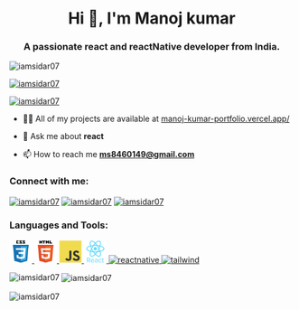 <h1 align="center">Hi 👋, I'm Manoj kumar</h1>
<h3 align="center">A passionate react and reactNative developer from India.</h3>

<p align="left"> <img src="https://komarev.com/ghpvc/?username=iamsidar07&label=Profile%20views&color=0e75b6&style=flat" alt="iamsidar07" /> </p>

<p align="left"> <a href="https://github.com/ryo-ma/github-profile-trophy"><img src="https://github-profile-trophy.vercel.app/?username=iamsidar07" alt="iamsidar07" /></a> </p>

<p align="left"> <a href="https://twitter.com/iamsidar07" target="blank"><img src="https://img.shields.io/twitter/follow/iamsidar07?logo=twitter&style=for-the-badge" alt="iamsidar07" /></a> </p>

- 👨‍💻 All of my projects are available at [manoj-kumar-portfolio.vercel.app/](manoj-kumar-portfolio.vercel.app)

- 💬 Ask me about **react**

- 📫 How to reach me **ms8460149@gmail.com**

<h3 align="left">Connect with me:</h3>
<p align="left">
<a href="https://twitter.com/iamsidar07" target="blank"><img align="center" src="https://raw.githubusercontent.com/rahuldkjain/github-profile-readme-generator/master/src/images/icons/Social/twitter.svg" alt="iamsidar07" height="30" width="40" /></a>
<a href="https://www.linkedin.com/in/manoj-kumar-72aa54222/" target="blank"><img align="center" src="https://raw.githubusercontent.com/rahuldkjain/github-profile-readme-generator/master/src/images/icons/Social/linked-in-alt.svg" alt="iamsidar07" height="30" width="40" /></a>
<a href="https://instagram.com/iamsidar07" target="blank"><img align="center" src="https://raw.githubusercontent.com/rahuldkjain/github-profile-readme-generator/master/src/images/icons/Social/instagram.svg" alt="iamsidar07" height="30" width="40" /></a>
</p>

<h3 align="left">Languages and Tools:</h3>
<p align="left"> <a href="https://www.w3schools.com/css/" target="_blank" rel="noreferrer"> <img src="https://raw.githubusercontent.com/devicons/devicon/master/icons/css3/css3-original-wordmark.svg" alt="css3" width="40" height="40"/> </a> <a href="https://www.w3.org/html/" target="_blank" rel="noreferrer"> <img src="https://raw.githubusercontent.com/devicons/devicon/master/icons/html5/html5-original-wordmark.svg" alt="html5" width="40" height="40"/> </a> <a href="https://developer.mozilla.org/en-US/docs/Web/JavaScript" target="_blank" rel="noreferrer"> <img src="https://raw.githubusercontent.com/devicons/devicon/master/icons/javascript/javascript-original.svg" alt="javascript" width="40" height="40"/> </a> <a href="https://reactjs.org/" target="_blank" rel="noreferrer"> <img src="https://raw.githubusercontent.com/devicons/devicon/master/icons/react/react-original-wordmark.svg" alt="react" width="40" height="40"/> </a> <a href="https://reactnative.dev/" target="_blank" rel="noreferrer"> <img src="https://reactnative.dev/img/header_logo.svg" alt="reactnative" width="40" height="40"/> </a> <a href="https://tailwindcss.com/" target="_blank" rel="noreferrer"> <img src="https://www.vectorlogo.zone/logos/tailwindcss/tailwindcss-icon.svg" alt="tailwind" width="40" height="40"/> </a> </p>

<p><img align="left" src="https://github-readme-stats.vercel.app/api/top-langs?username=iamsidar07&show_icons=true&locale=en&layout=compact" alt="iamsidar07" /></p>

<p>&nbsp;<img align="center" src="https://github-readme-stats.vercel.app/api?username=iamsidar07&show_icons=true&locale=en" alt="iamsidar07" /></p>

<p><img align="center" src="https://github-readme-streak-stats.herokuapp.com/?user=iamsidar07&" alt="iamsidar07" /></p>
